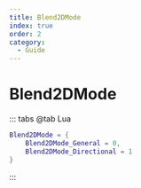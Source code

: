 ```yaml
---
title: Blend2DMode
index: true
order: 2
category:
  - Guide
---
```


# Blend2DMode
::: tabs
@tab Lua
```lua
Blend2DMode = {
    Blend2DMode_General = 0,
    Blend2DMode_Directional = 1
}
```
:::